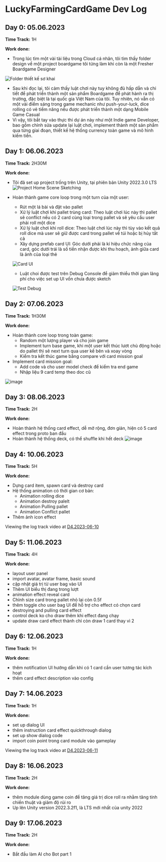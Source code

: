 # LuckyFarmingCardGame Dev Log

## Day 0: 05.06.2023

**Time Track:** 1H

**Work done:**
- Trong lúc tìm một vài tài liệu trong Cloud cá nhân, tôi tìm thấy folder design về một project boardgame tôi từng làm khi còn là một Fresher Boardgame Designer

![Folder thiết kế sơ khai](https://github.com/DangHoang2109/LuckyFarmingCardGame/assets/32613745/8e98c314-ca4b-409b-a338-e7b6d02996c2)

- Sau khi đọc lại, tôi cảm thấy luật chơi này tuy không đủ hấp dẫn và chi tiết để phát triển thành một sản phẩm Boardgame để phát hành ra thị trường, đặc biệt là tại quốc gia Việt Nam của tôi. Tuy nhiên, nó vẫn có một vài điểm sáng trong game mechanic như push-your-luck, dice rolling có vẻ tiềm năng nếu được phát triển thành một dạng Mobile Game Casual
- Vì vậy, tôi bắt tay vào thực thi dự án này như một Indie game Developer, bao gồm chỉnh sửa update lại luật chơi, implement thành một sản phẩm qua từng giai đoạn, thiết kế hệ thống currency toàn game và mô hình kiếm tiền. 


## Day 1: 06.06.2023

**Time Track:** 2H30M

**Work done:**
- Tôi đã set up project trống trên Unity, tại phiên bản Unity 2022.3.0 LTS
![Project Home Scene Sketching](https://github.com/DangHoang2109/LuckyFarmingCardGame/assets/32613745/14b41152-2582-4d2e-833c-9f2665293b8a)

- Hoàn thành game core loop trong một turn của một user:
  - Rút một lá bài và đặt vào pallet
  - Xử lý luật chơi khi pallet trùng card: Theo luật chơi lúc này thì pallet sẽ conflict nếu có 2 card cùng loại trong pallet và sẽ yêu cầu user phải roll một dice
  - Xử lý luật chơi khi roll dice: Theo luật chơi lúc này thì tùy vào kết quả roll dice mà user sẽ giữ được card trong pallet về túi hoặc bị hủy tất cả
  - Xây dựng prefab card UI: Góc dưới phải là kí hiệu chức năng của card, góc dưới trái là số tiền nhận được khi thu hoạch, ảnh giữa card là ảnh của loại thẻ
  
  ![Card UI](https://github.com/DangHoang2109/LuckyFarmingCardGame/assets/32613745/77aa35a1-0ef6-4d5f-97c2-4a1f931ef6d6)
  
  - Luật choi được test trên Debug Console để giảm thiểu thời gian lãng phí cho việc set up UI vốn chưa được sketch

  ![Test Debug](https://github.com/DangHoang2109/LuckyFarmingCardGame/assets/32613745/06e4f87f-1767-4531-b2ce-cfb7a202e04d)
  
  
## Day 2: 07.06.2023

**Time Track:** 1H30M

**Work done:**
- Hoàn thành core loop trong toàn game:
  - Random một lượng player và cho join game
  - Implement turn base game, khi một user kết thúc lươt chủ động hoặc do pallet thì sẽ next turn qua user kế bên và xoay vòng
  - Kiểm tra kết thúc game bằng compare với card mission goal
- Implement card mission goal:
  - Add code và cho user model check để kiểm tra end game
  - Nhập liệu 9 card temp theo doc cũ
  
![image](https://github.com/DangHoang2109/LuckyFarmingCardGame/assets/32613745/0a6a1e0d-0579-4fc8-9c0d-bae6c27915d9)

## Day 3: 08.06.2023
**Time Track:** 2H

**Work done:**
- Hoàn thành hệ thống card effect, dễ mở rộng, đơn giản, hiện có 5 card effect trong proto ban đầu
- Hoàn thành hệ thống deck, có thể shuffle khi hết deck
![image](https://github.com/DangHoang2109/LuckyFarmingCardGame/assets/32613745/bc839f8e-6d92-403f-aeb6-8b6161980232)

## Day 4: 10.06.2023
**Time Track:** 5H

**Work done:**
- Dựng card item, spawn card và destroy card
- Hệ thống animation có thời gian cơ bản: 
  -  Animation rolling dice
  -  Animation destroy palelt
  -  Animation Pulling pallet
  -  Animation Conflict pallet
-  Thêm ảnh icon effect

Viewing the log track video at [D4.2023-06-10](https://drive.google.com/drive/folders/1kEiFyYvTiatmA-t5n3pk2L3kSWNORuYo?usp=sharing)


## Day 5: 11.06.2023
**Time Track:** 4H

**Work done:**
- layout user panel
- import avatar, avatar frame, basic sound
- cập nhật giá trị từ user bag vào UI
- Thêm UI biểu thị đang trong lượt
- animation effect reveal card
- Chỉnh size card trong pallet nhỏ lại còn 0.5f
- thêm toggle cho user bag UI để hỗ trợ cho effect có chọn card
- destroying and pulling card effect
- control deck ko cho draw thêm khi effect đang chạy
- update draw card effect thành chỉ còn draw 1 card thay vì 2

## Day 6: 12.06.2023
**Time Track:** 1H

**Work done:**
- thêm notification UI hướng dẫn khi có 1 card cần user tương tác kích hoạt
- thêm card effect description vào config

## Day 7: 14.06.2023
**Time Track:** 1H

**Work done:**
- set up dialog UI
- thêm instruction card effect quickthrough dialog
- set up show dialog code
- import coin point trong card module vào gameplay

Viewing the log track video at [D4.2023-06-11](https://drive.google.com/drive/folders/1kEiFyYvTiatmA-t5n3pk2L3kSWNORuYo?usp=sharing)

## Day 8: 16.06.2023
**Time Track:** 2H

**Work done:**
- thêm module dùng game coin để tăng giá trị dice roll ra nhằm tăng tính chiến thuật và giảm độ rủi ro
- Up lên Unity version 2022.3.2f1, là LTS mới nhất của unity 2022

## Day 9: 17.06.2023
**Time Track:** 2H

**Work done:**
- Bắt đầu làm AI cho Bot part 1

